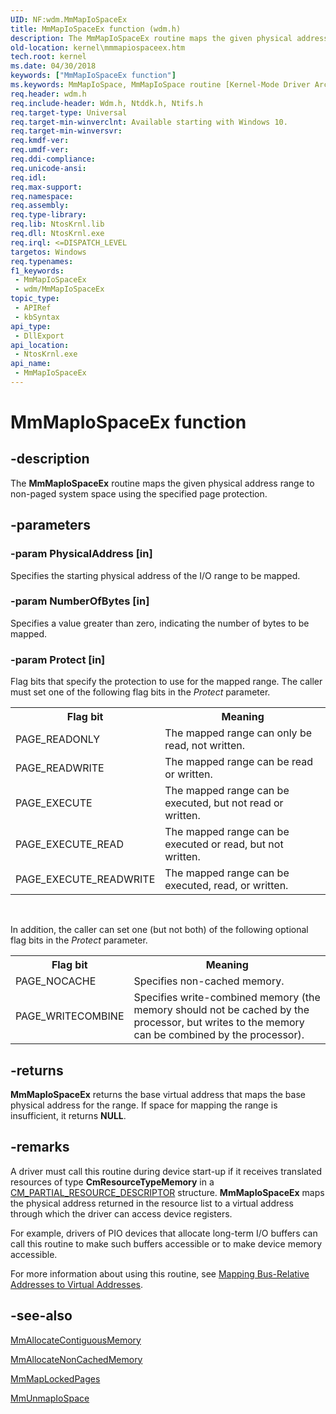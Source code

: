 ```yaml
---
UID: NF:wdm.MmMapIoSpaceEx
title: MmMapIoSpaceEx function (wdm.h)
description: The MmMapIoSpaceEx routine maps the given physical address range to non-paged system space using the specified page protection.
old-location: kernel\mmmapiospaceex.htm
tech.root: kernel
ms.date: 04/30/2018
keywords: ["MmMapIoSpaceEx function"]
ms.keywords: MmMapIoSpace, MmMapIoSpace routine [Kernel-Mode Driver Architecture], MmMapIoSpaceEx, kernel.mmmapiospaceex, wdm/MmMapIoSpace
req.header: wdm.h
req.include-header: Wdm.h, Ntddk.h, Ntifs.h
req.target-type: Universal
req.target-min-winverclnt: Available starting with Windows 10.
req.target-min-winversvr: 
req.kmdf-ver: 
req.umdf-ver: 
req.ddi-compliance: 
req.unicode-ansi: 
req.idl: 
req.max-support: 
req.namespace: 
req.assembly: 
req.type-library: 
req.lib: NtosKrnl.lib
req.dll: NtosKrnl.exe
req.irql: <=DISPATCH_LEVEL
targetos: Windows
req.typenames: 
f1_keywords:
 - MmMapIoSpaceEx
 - wdm/MmMapIoSpaceEx
topic_type:
 - APIRef
 - kbSyntax
api_type:
 - DllExport
api_location:
 - NtosKrnl.exe
api_name:
 - MmMapIoSpaceEx
---
```


# MmMapIoSpaceEx function


## -description

The <b>MmMapIoSpaceEx</b> routine maps the given physical address range to non-paged system space using the specified page protection.

## -parameters

### -param PhysicalAddress [in]


Specifies the starting physical address of the I/O range to be mapped.

### -param NumberOfBytes [in]


Specifies a value greater than zero, indicating the number of bytes to be mapped.

### -param Protect [in]


Flag bits that specify the protection to use for the mapped range. The caller must set one of the following flag bits in the <i>Protect</i> parameter.

<table>
<tr>
<th>Flag bit</th>
<th>Meaning</th>
</tr>
<tr>
<td>PAGE_READONLY</td>
<td>The mapped range can only be read, not written. </td>
</tr>
<tr>
<td>PAGE_READWRITE</td>
<td>The mapped range can be read or written. </td>
</tr>
<tr>
<td>PAGE_EXECUTE</td>
<td>The mapped range can be executed, but not read or written.</td>
</tr>
<tr>
<td>PAGE_EXECUTE_READ</td>
<td>The mapped range can be executed or read, but not written.</td>
</tr>
<tr>
<td>PAGE_EXECUTE_READWRITE</td>
<td>The mapped range can be executed, read, or written. </td>
</tr>
</table>
 

In addition, the caller can set one (but not both) of the following optional flag bits in the <i>Protect</i> parameter.

<table>
<tr>
<th>Flag bit</th>
<th>Meaning</th>
</tr>
<tr>
<td>PAGE_NOCACHE</td>
<td>Specifies non-cached memory.</td>
</tr>
<tr>
<td>PAGE_WRITECOMBINE</td>
<td>Specifies write-combined memory (the memory should not be cached by the processor, but writes to the memory can be combined by the processor).</td>
</tr>
</table>

## -returns

<b>MmMapIoSpaceEx</b> returns the base virtual address that maps the base physical address for the range. If space for mapping the range is insufficient, it returns <b>NULL</b>.

## -remarks

A driver must call this routine during device start-up if it receives translated resources of type <b>CmResourceTypeMemory</b> in a <a href="/windows-hardware/drivers/ddi/wdm/ns-wdm-_cm_partial_resource_descriptor">CM_PARTIAL_RESOURCE_DESCRIPTOR</a> structure. <b>MmMapIoSpaceEx</b> maps the physical address returned in the resource list to a virtual address through which the driver can access device registers.

For example, drivers of PIO devices that allocate long-term I/O buffers can call this routine to make such buffers accessible or to make device memory accessible.

For more information about using this routine, see <a href="/windows-hardware/drivers/kernel/mapping-bus-relative-addresses-to-virtual-addresses">Mapping Bus-Relative Addresses to Virtual Addresses</a>.

## -see-also

<a href="/windows-hardware/drivers/ddi/wdm/nf-wdm-mmallocatecontiguousmemory">MmAllocateContiguousMemory</a>



<a href="/windows-hardware/drivers/ddi/ntddk/nf-ntddk-mmallocatenoncachedmemory">MmAllocateNonCachedMemory</a>



<a href="/windows-hardware/drivers/ddi/wdm/nf-wdm-mmmaplockedpages">MmMapLockedPages</a>



<a href="/windows-hardware/drivers/ddi/wdm/nf-wdm-mmunmapiospace">MmUnmapIoSpace</a>

